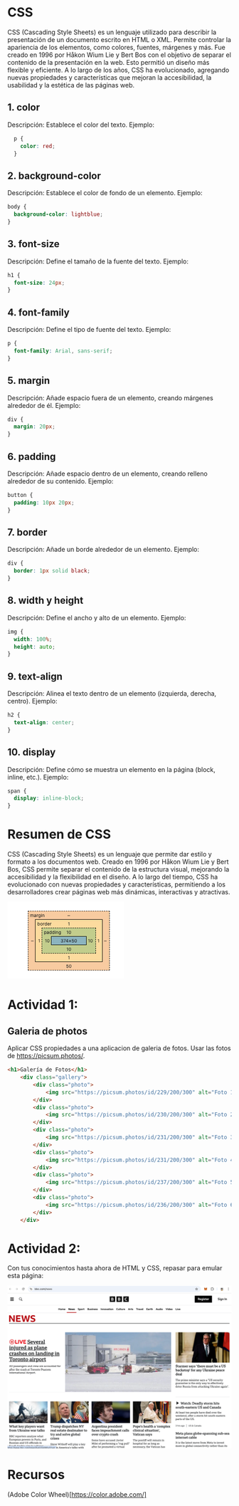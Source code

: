 # CSS

CSS (Cascading Style Sheets) es un lenguaje utilizado para describir la presentación de un documento escrito en HTML o XML. Permite controlar la apariencia de los elementos, como colores, fuentes, márgenes y más. Fue creado en 1996 por Håkon Wium Lie y Bert Bos con el objetivo de separar el contenido de la presentación en la web. Esto permitió un diseño más flexible y eficiente. A lo largo de los años, CSS ha evolucionado, agregando nuevas propiedades y características que mejoran la accesibilidad, la usabilidad y la estética de las páginas web.

## 1. color
Descripción: Establece el color del texto.
Ejemplo:
```css
  p {
    color: red;
  }
``` 

## 2. background-color
Descripción: Establece el color de fondo de un elemento.
Ejemplo:
```css
body {
  background-color: lightblue;
}
```

## 3. font-size
Descripción: Define el tamaño de la fuente del texto.
Ejemplo:
```css
h1 {
  font-size: 24px;
}
```

## 4. font-family
Descripción: Define el tipo de fuente del texto.
Ejemplo:
```css
p {
  font-family: Arial, sans-serif;
}
```

## 5. margin
Descripción: Añade espacio fuera de un elemento, creando márgenes alrededor de él.
Ejemplo:
```css
div {
  margin: 20px;
}
```

## 6. padding
Descripción: Añade espacio dentro de un elemento, creando relleno alrededor de su contenido.
Ejemplo:
```css
button {
  padding: 10px 20px;
}
```

## 7. border
Descripción: Añade un borde alrededor de un elemento.
Ejemplo:
```css
div {
  border: 1px solid black;
}
```

## 8. width y height
Descripción: Define el ancho y alto de un elemento.
Ejemplo:
```css
img {
  width: 100%;
  height: auto;
}
```

## 9. text-align
Descripción: Alinea el texto dentro de un elemento (izquierda, derecha, centro).
Ejemplo:
```css
h2 {
  text-align: center;
}
```
## 10. display
Descripción: Define cómo se muestra un elemento en la página (block, inline, etc.).
Ejemplo:
```css
span {
  display: inline-block;
}
```

# Resumen de CSS
CSS (Cascading Style Sheets) es un lenguaje que permite dar estilo y formato a los documentos web. Creado en 1996 por Håkon Wium Lie y Bert Bos, CSS permite separar el contenido de la estructura visual, mejorando la accesibilidad y la flexibilidad en el diseño. A lo largo del tiempo, CSS ha evolucionado con nuevas propiedades y características, permitiendo a los desarrolladores crear páginas web más dinámicas, interactivas y atractivas.



![CSS](../../x-assets/UF1841/css.devtools.png)

# Actividad 1:
## Galeria de photos

Aplicar CSS propiedades a una aplicacion de galeria de fotos. Usar las fotos de https://picsum.photos/.

```html
<h1>Galería de Fotos</h1>
    <div class="gallery">
        <div class="photo">
            <img src="https://picsum.photos/id/229/200/300" alt="Foto 1">
        </div>
        <div class="photo">
            <img src="https://picsum.photos/id/230/200/300" alt="Foto 2">
        </div>
        <div class="photo">
            <img src="https://picsum.photos/id/231/200/300" alt="Foto 3">
        </div>
        <div class="photo">
            <img src="https://picsum.photos/id/231/200/300" alt="Foto 4">
        </div>
        <div class="photo">
            <img src="https://picsum.photos/id/237/200/300" alt="Foto 5">
        </div>
        <div class="photo">
            <img src="https://picsum.photos/id/236/200/300" alt="Foto 6">
        </div>
    </div>
```

# Actividad 2:
Con tus conocimientos hasta ahora de HTML y CSS, repasar para emular esta página:

![BBC](../../x-assets/UF1841/bbc.ejemplo.png)



# Recursos
(Adobe Color Wheel)[https://color.adobe.com/]
